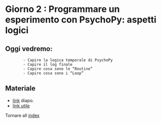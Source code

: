# Giorno 2 : Programmare un esperimento con PsychoPy: aspetti logici 
		
## Oggi vedremo:
			- Capire la logica temporale di PsychoPy
			- Capire il log finale
			- Capire cosa sono le “Routine”
			- Capire cosa sono i “Loop”	

## Materiale

- [link](https://docs.google.com/presentation/d/1BNivDXTs_khI_1xxQntTr9qlt2MHBBDWWrp9PqB95hY/edit#slide=id.g101a4feaa7a_0_34) diapo.
- [link utile](links.md)

Tornare all [index](index.md)
